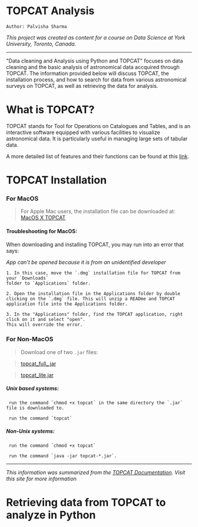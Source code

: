 # TOPCAT Analysis
`Author: Palvisha Sharma`

_This project was created as content for a course on Data Science at York University, Toronto, Canada._

------------------------------------

"Data cleaning and Analysis using Python and TOPCAT" focuses on data cleaning and the basic analysis of astronomical data accquired through TOPCAT.
The information provided below will discuss TOPCAT, the installation process, and how to search for data from various astronomical surveys on TOPCAT, as well as retrieving the data for analysis. 


# What is TOPCAT?

TOPCAT stands for Tool for Operations on Catalogues  and Tables, and is an interactive software equipped with various facilities to visualize astronomical data. 
It is particularly useful in managing large sets of tabular data. 

A more detailed list of features and their functions can be found at this [link](http://www.star.bris.ac.uk/~mbt/topcat/#features).

# TOPCAT Installation
 
  
   ### For MacOS 
  > For Apple Mac users, the installation file can be downloaded at: <a href="http://www.star.bris.ac.uk/~mbt/topcat/topcat-full.dmg">MacOS X TOPCAT</a> 
  
   #### Troubleshooting for MacOS:
   When downloading and installing TOPCAT, you may run into an error that says: 
    
   _App can’t be opened because it is from an unidentified developer_
    
    1. In this case, move the `.dmg` installation file for TOPCAT from your `Downloads` 
    folder to `Applications` folder. 
   
    2. Open the installation file in the Applications folder by double clicking on the `.dmg` file. This will unzip a READme and TOPCAT 
    application file into the Applications folder. 
   
    3. In the "Applications" folder, find the TOPCAT application, right click on it and select "open". 
    This will override the error.
  
  
  ### For Non-MacOS 
  
  > Download one of two `.jar` files: 
  
  > [topcat_full_.jar]()
  
  > [topcat_lite.jar]()
  
   ##### **Unix based systems:** 
  
     run the command `chmod +x topcat` in the same directory the `.jar` file is downloaded to.
  
     run the command `topcat`
  
   ##### **Non-Unix systems:**
  
     run the command `chmod +x topcat`
  
     run the command `java -jar topcat-*.jar`.
   
 -------------------------------
 
 _This information was summarized from the [TOPCAT Documentation](http://www.star.bris.ac.uk/~mbt/topcat/). Visit this site for more information_
 # Retrieving data from TOPCAT to analyze in Python
